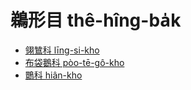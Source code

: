 # 鵜形目 thê-hîng-ba̍k

- [翎鷥科 līng-si-kho](./ardeidae.md)
- [布袋鵝科 pòo-tē-gô-kho](./pelecanidae.md)
- [䴉科 hiân-kho](./threskiornithidae.md)
